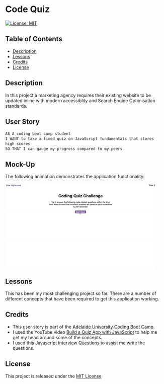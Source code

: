 # Code Quiz

[![License: MIT](https://img.shields.io/badge/License-MIT-yellow.svg)](https://opensource.org/licenses/MIT)

## Table of Contents
- [Description](#description)
- [Lessons](#lessons)
- [Credits](#credits)
- [License](#license)

## Description
In this project a marketing agency requires their existing website to be updated inline with modern accessiblity and Search Engine Optimisation standards.

## User Story

```
AS A coding boot camp student
I WANT to take a timed quiz on JavaScript fundamentals that stores high scores
SO THAT I can gauge my progress compared to my peers
```


## Mock-Up

The following animation demonstrates the application functionality:

![A user clicks through an interactive coding quiz, then enters initials to save the high score before resetting and starting over.](assets/img/04-web-apis-homework-demo.gif)
## Lessons 
This has been my most challenging project so far. There are a number of different concepts that have been required to get this application working.

## Credits
- This user story is part of the [Adelaide University Coding Boot Camp](https://bootcamps.adelaide.edu.au).
- I used the YouTube video [Build a Quiz App with JavaScript](https://www.youtube.com/watch?v=riDzcEQbX6k) to help me get my head around some of the concepts.
- I used this [Javascript Interview Questions](https://www.interviewbit.com/javascript-interview-questions/) to assist me write the questions.

## License
This project is released under the [MIT License](LICENSE)
